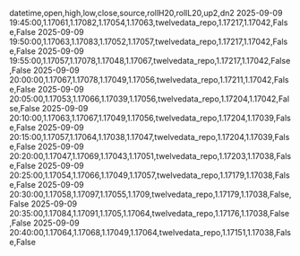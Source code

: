 datetime,open,high,low,close,source,rollH20,rollL20,up2,dn2
2025-09-09 19:45:00,1.17061,1.17082,1.17054,1.17063,twelvedata_repo,1.17217,1.17042,False,False
2025-09-09 19:50:00,1.17063,1.17083,1.17052,1.17057,twelvedata_repo,1.17217,1.17042,False,False
2025-09-09 19:55:00,1.17057,1.17078,1.17048,1.17067,twelvedata_repo,1.17217,1.17042,False,False
2025-09-09 20:00:00,1.17067,1.17078,1.17049,1.17056,twelvedata_repo,1.17211,1.17042,False,False
2025-09-09 20:05:00,1.17053,1.17066,1.17039,1.17056,twelvedata_repo,1.17204,1.17042,False,False
2025-09-09 20:10:00,1.17063,1.17067,1.17049,1.17056,twelvedata_repo,1.17204,1.17039,False,False
2025-09-09 20:15:00,1.17057,1.17064,1.17038,1.17047,twelvedata_repo,1.17204,1.17039,False,False
2025-09-09 20:20:00,1.17047,1.17069,1.17043,1.17051,twelvedata_repo,1.17203,1.17038,False,False
2025-09-09 20:25:00,1.17054,1.17066,1.17049,1.17057,twelvedata_repo,1.17179,1.17038,False,False
2025-09-09 20:30:00,1.17058,1.17097,1.17055,1.1709,twelvedata_repo,1.17179,1.17038,False,False
2025-09-09 20:35:00,1.17084,1.17091,1.1705,1.17064,twelvedata_repo,1.17176,1.17038,False,False
2025-09-09 20:40:00,1.17064,1.17068,1.17049,1.17064,twelvedata_repo,1.17151,1.17038,False,False
